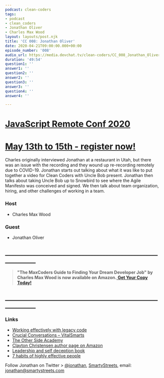 ```yaml
---
podcast: clean-coders
tags:
- podcast
- clean_coders
- Jonathan Oliver
- Charles Max Wood
layout: layouts/post.njk
title: 'CC 008: Jonathan Oliver'
date: 2020-04-21T09:00:00.000+00:00
episode_number: '008'
audio_url: https://media.devchat.tv/clean-coders/CC_008_Jonathan_Oliver.mp3
duration: '49:54'
question1: ''
answer1: ''
question2: ''
answer2: ''
question3: ''
answer3: ''
question4: ''
answer4: ''

---
```

# [JavaScript Remote Conf 2020](https://devchat.tv/conferences/javascript-remote-2020/ "JavaScript Remote Conf 2020")

# [May 13th to 15th - register now!](https://devchat.tv/conferences/javascript-remote-2020/ "JavaScript Remote Conf 2020")

Charles originally interviewed Jonathan at a restaurant in Utah, but there was an issue with the recording and they wound up re-recording remotely due to COVID-19. Jonathan starts out talking about what it was like to put together a video for Clean Coders with Uncle Bob present. Jonathan then talks about taking Uncle Bob up to Snowbird to see where the Agile Manifesto was conceived and signed. We then talk about team organization, hiring, and other challenges of working in a team.

### **Host**

* Charles Max Wood

### **Guest**

* Jonathan Oliver

## **____________________________________________________________**

> **"The MaxCoders Guide to Finding Your Dream Developer Job" by Charles Max Wood is now available on Amazon.**[ **Get Your Copy Today!**](https://www.amazon.com/gp/product/B081MBL5C9/ref=as_li_ss_tl?ie=UTF8&linkCode=sl1&tag=devchattv-20&linkId=9d61363241636e2546ef46abba198746&language=en_US)

## **____________________________________________________________**

### **Links**

* [Working effectively with legacy code](https://amzn.to/3bwItc4)
* [Crucial Conversations – VitalSmarts](https://www.vitalsmarts.com/crucial-conversations-training/)
* [The Other Side Academy](https://www.theothersideacademy.com/)
* [Clayton Christensen author page on Amazon](https://amzn.to/39nUgrB)
* [Leadership and self deception book](https://amzn.to/3aooNXJ)
* [7 habits of highly effective people](https://amzn.to/2wGP8l1)

Follow Jonathan on Twitter > [@jonathan](https://twitter.com/jonathan_oliver?lang=en), [SmartyStreets](https://smartystreets.com/), email: jonathan@smartystreets.com